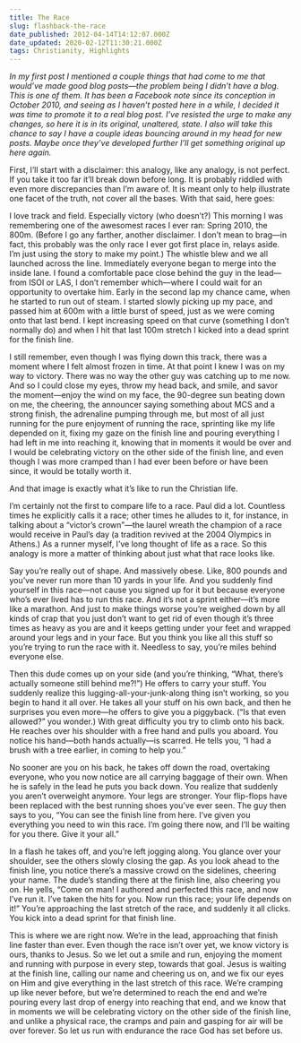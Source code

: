 ```yaml
---
title: The Race
slug: flashback-the-race
date_published: 2012-04-14T14:12:07.000Z
date_updated: 2020-02-12T11:30:21.000Z
tags: Christianity, Highlights
---
```


*In my first post I mentioned a couple things that had come to me that would’ve made good blog posts—the problem being I didn’t have a blog. This is one of them. It has been a Facebook note since its conception in October 2010, and seeing as I haven’t posted here in a while, I decided it was time to promote it to a real blog post. I’ve resisted the urge to make any changes, so here it is in its original, unaltered, state. I also will take this chance to say I have a couple ideas bouncing around in my head for new posts. Maybe once they’ve developed further I’ll get something original up here again.*

First, I’ll start with a disclaimer: this analogy, like any analogy, is not perfect. If you take it too far it’ll break down before long. It is probably riddled with even more discrepancies than I’m aware of. It is meant only to help illustrate one facet of the truth, not cover all the bases. With that said, here goes:

I love track and field. Especially victory (who doesn’t?) This morning I was remembering one of the awesomest races I ever ran: Spring 2010, the 800m. (Before I go any farther, another disclaimer. I don’t mean to brag—in fact, this probably was the only race I ever got first place in, relays aside. I’m just using the story to make my point.) The whistle blew and we all launched across the line. Immediately everyone began to merge into the inside lane. I found a comfortable pace close behind the guy in the lead—from ISOI or LAS, I don’t remember which—where I could wait for an opportunity to overtake him. Early in the second lap my chance came, when he started to run out of steam. I started slowly picking up my pace, and passed him at 600m with a little burst of speed, just as we were coming onto that last bend. I kept increasing speed on that curve (something I don’t normally do) and when I hit that last 100m stretch I kicked into a dead sprint for the finish line.

I still remember, even though I was flying down this track, there was a moment where I felt almost frozen in time. At that point I knew I was on my way to victory. There was no way the other guy was catching up to me now. And so I could close my eyes, throw my head back, and smile, and savor the moment—enjoy the wind on my face, the 90-degree sun beating down on me, the cheering, the announcer saying something about MCS and a strong finish, the adrenaline pumping through me, but most of all just running for the pure enjoyment of running the race, sprinting like my life depended on it, fixing my gaze on the finish line and pouring everything I had left in me into reaching it, knowing that in moments it would be over and I would be celebrating victory on the other side of the finish line, and even though I was more cramped than I had ever been before or have been since, it would be totally worth it.

And that image is exactly what it’s like to run the Christian life.

I’m certainly not the first to compare life to a race. Paul did a lot. Countless times he explicitly calls it a race; other times he alludes to it, for instance, in talking about a “victor’s crown”—the laurel wreath the champion of a race would receive in Paul’s day (a tradition revived at the 2004 Olympics in Athens.) As a runner myself, I’ve long thought of life as a race. So this analogy is more a matter of thinking about just what that race looks like.

Say you’re really out of shape. And massively obese. Like, 800 pounds and you’ve never run more than 10 yards in your life. And you suddenly find yourself in this race—not cause you signed up for it but because everyone who’s ever lived has to run this race. And it’s not a sprint either—it’s more like a marathon. And just to make things worse you’re weighed down by all kinds of crap that you just don’t want to get rid of even though it’s three times as heavy as you are and it keeps getting under your feet and wrapped around your legs and in your face. But you think you like all this stuff so you’re trying to run the race with it. Needless to say, you’re miles behind everyone else.

Then this dude comes up on your side (and you’re thinking, “What, there’s actually someone still behind me?!”) He offers to carry your stuff. You suddenly realize this lugging-all-your-junk-along thing isn’t working, so you begin to hand it all over. He takes all your stuff on his own back, and then he surprises you even more—he offers to give you a piggyback. (“Is that even allowed?” you wonder.) With great difficulty you try to climb onto his back. He reaches over his shoulder with a free hand and pulls you aboard. You notice his hand—both hands actually—is scarred. He tells you, “I had a brush with a tree earlier, in coming to help you.”

No sooner are you on his back, he takes off down the road, overtaking everyone, who you now notice are all carrying baggage of their own. When he is safely in the lead he puts you back down. You realize that suddenly you aren’t overweight anymore. Your legs are stronger. Your flip-flops have been replaced with the best running shoes you’ve ever seen. The guy then says to you, “You can see the finish line from here. I’ve given you everything you need to win this race. I’m going there now, and I’ll be waiting for you there. Give it your all.”

In a flash he takes off, and you’re left jogging along. You glance over your shoulder, see the others slowly closing the gap. As you look ahead to the finish line, you notice there’s a massive crowd on the sidelines, cheering your name. The dude’s standing there at the finish line, also cheering you on. He yells, “Come on man! I authored and perfected this race, and now I’ve run it. I’ve taken the hits for you. Now run this race; your life depends on it!” You’re approaching the last stretch of the race, and suddenly it all clicks. You kick into a dead sprint for that finish line.

This is where we are right now. We’re in the lead, approaching that finish line faster than ever. Even though the race isn’t over yet, we know victory is ours, thanks to Jesus. So we let out a smile and run, enjoying the moment and running with purpose in every step, towards that goal. Jesus is waiting at the finish line, calling our name and cheering us on, and we fix our eyes on Him and give everything in the last stretch of this race. We’re cramping up like never before, but we’re determined to reach the end and we’re pouring every last drop of energy into reaching that end, and we know that in moments we will be celebrating victory on the other side of the finish line, and unlike a physical race, the cramps and pain and gasping for air will be over forever. So let us run with endurance the race God has set before us.
